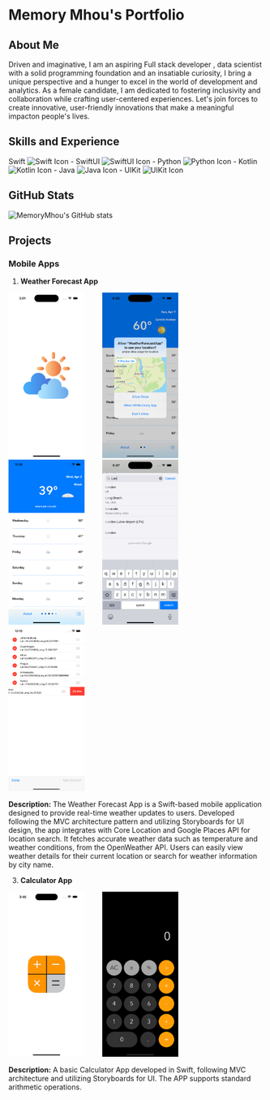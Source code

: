 # Memory Mhou's Portfolio

## About Me
Driven and imaginative, I am an aspiring Full stack developer , data scientist with a solid programming foundation and an insatiable curiosity, I bring a unique perspective and a hunger to excel in the world of development and analytics. As a female candidate, I am dedicated to fostering inclusivity and collaboration while crafting user-centered experiences. Let's join forces to create innovative, user-friendly innovations that make a meaningful impacton people's lives.

## Skills and Experience

Swift ![Swift Icon](https://img.icons8.com/color/48/000000/swift.png) - SwiftUI ![SwiftUI Icon](https://img.icons8.com/color/48/000000/swiftui.png) - Python ![Python Icon](https://img.icons8.com/color/48/000000/python.png) - Kotlin ![Kotlin Icon](https://img.icons8.com/color/48/000000/kotlin.png) - Java ![Java Icon](https://img.icons8.com/color/48/000000/java-coffee-cup-logo.png) - UIKit ![UIKit Icon](https://img.icons8.com/ios-filled/50/000000/ios-logo.png)



## GitHub Stats
![MemoryMhou's GitHub stats](https://github-readme-stats.vercel.app/api?username=MemoryMhou&show_icons=true&theme=dark)

## Projects

### Mobile Apps


1. **Weather Forecast App**
   
<img src="https://github.com/MemoryMhou/MemoryMhou/raw/main/Simulator%20Screen%20Shot%20-%20iPhone%2014%20Pro%20-%202024-04-06%20at%2015.01.40.png" alt="Weather Forecast Screenshot 1" width="150"> &nbsp; &nbsp; &nbsp; &nbsp; 
<img src="https://github.com/MemoryMhou/MemoryMhou/raw/main/Simulator%20Screen%20Shot%20-%20iPhone%2014%20Pro%20-%202024-04-07%20at%2006.46.43.png" alt="Weather Forecast Screenshot 6" width="150"> &nbsp; &nbsp; &nbsp; &nbsp; 
<img src="https://github.com/MemoryMhou/MemoryMhou/raw/main/Simulator%20Screen%20Shot%20-%20iPhone%2014%20-%202024-04-03%20at%2022.18.42.png" alt="Weather Forecast Screenshot 2" width="150"> &nbsp; &nbsp; &nbsp; &nbsp; 
<img src="https://github.com/MemoryMhou/MemoryMhou/raw/main/Simulator%20Screen%20Shot%20-%20iPhone%2014%20Pro%20-%202024-04-07%20at%2006.47.30.png" alt="Weather Forecast Screenshot 3" width="150"> &nbsp; &nbsp; &nbsp; &nbsp; 
<img src="https://github.com/MemoryMhou/MemoryMhou/raw/main/Simulator%20Screen%20Shot%20-%20iPhone%2014%20-%202024-04-03%20at%2022.19.54.png" alt="Weather Forecast Screenshot 5" width="150"> &nbsp; &nbsp; &nbsp; &nbsp; 

   **Description:**
The Weather Forecast App is a Swift-based mobile application designed to provide real-time weather updates to users. Developed following the MVC architecture pattern and utilizing Storyboards for UI design, the app integrates with Core Location and Google Places API for location search. It fetches accurate weather data such as temperature and weather conditions, from the OpenWeather API. Users can easily view weather details for their current location or search for weather information by city name. 




3. **Calculator App**
   
<img src="https://github.com/MemoryMhou/MemoryMhou/raw/main/Simulator%20Screen%20Shot%20-%20iPhone%2014%20Pro%20Max%20-%202024-03-27%20at%2015.46.37.png" alt="Launch Screen Screenshot" width="150"> &nbsp; &nbsp; &nbsp; &nbsp; <img src="https://github.com/MemoryMhou/MemoryMhou/raw/main/Simulator%20Screen%20Shot%20-%20iPhone%2014%20Pro%20-%202024-03-27%20at%2015.07.08.png" alt="Calculator App Screenshot" width="150">
 
 
 **Description:**
  A basic Calculator App developed in Swift, following MVC architecture and utilizing Storyboards for UI. The APP supports standard arithmetic operations.
